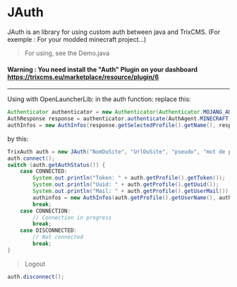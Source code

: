 # JAuth
JAuth is an library for using custom auth between java and TrixCMS. (For exemple : For your modded minecraft project...)

> For using, see the Demo.java

#### Warning : You need install the "Auth" Plugin on your dashboard https://trixcms.eu/marketplace/resource/plugin/6

<hr>

Using with OpenLauncherLib:
in the auth function:
replace this:

```java
Authenticator authenticator = new Authenticator(Authenticator.MOJANG_AUTH_URL, AuthPoints.NORMAL_AUTH_POINTS);
AuthResponse response = authenticator.authenticate(AuthAgent.MINECRAFT, username, password, "");
authInfos = new AuthInfos(response.getSelectedProfile().getName(), response.getAccessToken(), response.getSelectedProfile().getId());
```

by this:

```java
TrixAuth auth = new JAuth("NomDuSite", "UrlDuSite", "pseudo", "mot de passe");
auth.connect();
switch (auth.getAuthStatus()) {
    case CONNECTED:
        System.out.println("Token: " + auth.getProfile().getToken());
        System.out.println("Uuid: " + auth.getProfile().getUuid());
        System.out.println("Mail: " + auth.getProfile().getUserMail());
		authinfos = new AuthInfos(auth.getProfile().getUserName(), auth.getProfile().getToken(), auth.getProfile().getUuid());
        break;
    case CONNECTION:
        // Connection in progress
        break;
    case DISCONNECTED:
        // Not connected
        break;
}
```

> Logout

```java
auth.disconnect();
```
